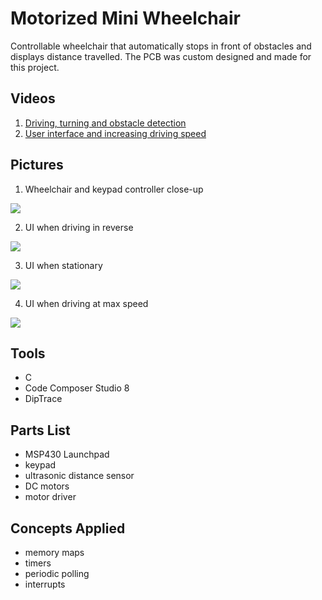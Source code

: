 # Motorized Mini Wheelchair
Controllable wheelchair that automatically stops in front of obstacles and displays distance travelled. The PCB was custom designed and made for this project.

## Videos
1. [Driving, turning and obstacle detection](https://www.youtube.com/watch?v=nyLQfzXbkqk&list=PLmkl7ubDbpoTQebPJLRicVcqWJH1TayuQ)
2. [User interface and increasing driving speed](https://www.youtube.com/watch?v=LIF5RbmCl28&list=PLmkl7ubDbpoTQebPJLRicVcqWJH1TayuQ&index=2)

## Pictures
1. Wheelchair and keypad controller close-up

![](https://github.com/michaelhtleung/motorized-mini-wheelchair/blob/master/images/overview-IRL.png)

2. UI when driving in reverse

![](https://github.com/michaelhtleung/motorized-mini-wheelchair/blob/master/images/reverse.png)

3. UI when stationary

![](https://github.com/michaelhtleung/motorized-mini-wheelchair/blob/master/images/speed0.png)

4. UI when driving at max speed

![](https://github.com/michaelhtleung/motorized-mini-wheelchair/blob/master/images/speed6.png)

## Tools
- C
- Code Composer Studio 8
- DipTrace

## Parts List
- MSP430 Launchpad
- keypad 
- ultrasonic distance sensor
- DC motors
- motor driver

## Concepts Applied
- memory maps
- timers
- periodic polling
- interrupts
